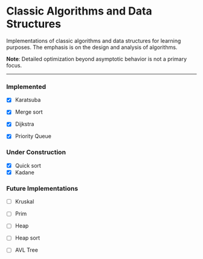 # Classic Algorithms and Data Structures

Implementations of classic algorithms and data structures for learning purposes. The emphasis is on the design and analysis of algorithms.

**Note**: Detailed optimization beyond asymptotic behavior is not a primary focus.

---

### Implemented

- [x] Karatsuba
- [x] Merge sort
- [x] Dijkstra
- [x] Priority Queue


### Under Construction
- [x] Quick sort
- [x] Kadane

### Future Implementations

- [ ] Kruskal
- [ ] Prim
- [ ] Heap
- [ ] Heap sort
- [ ] AVL Tree



